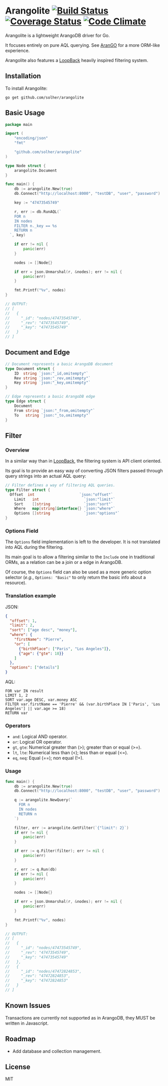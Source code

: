 # Arangolite [![Build Status](https://travis-ci.org/solher/arangolite.svg)](https://travis-ci.org/solher/arangolite) [![Coverage Status](https://coveralls.io/repos/solher/arangolite/badge.svg?branch=master&service=github)](https://coveralls.io/github/solher/arangolite?branch=master) [![Code Climate](https://codeclimate.com/github/solher/arangolite/badges/gpa.svg)](https://codeclimate.com/github/solher/arangolite)

Arangolite is a lightweight ArangoDB driver for Go.

It focuses entirely on pure AQL querying. See [AranGO](https://github.com/diegogub/aranGO) for a more ORM-like experience.

Arangolite also features a [LoopBack](http://loopback.io/) heavily inspired filtering system.

## Installation

To install Arangolite:

    go get github.com/solher/arangolite

## Basic Usage

```go
package main

import (
	"encoding/json"
	"fmt"

	"github.com/solher/arangolite"
)

type Node struct {
	arangolite.Document
}

func main() {
	db := arangolite.New(true)
	db.Connect("http://localhost:8000", "testDB", "user", "password")

	key := "47473545749"

	r, err := db.RunAQL(`
    FOR n
    IN nodes
    FILTER n._key == %s
    RETURN n
  `, key)

	if err != nil {
		panic(err)
	}

	nodes := []Node{}

	if err = json.Unmarshal(r, &nodes); err != nil {
		panic(err)
	}

	fmt.Printf("%v", nodes)
}

// OUTPUT:
// [
//   {
//     "_id": "nodes/47473545749",
//     "_rev": "47473545749",
//     "_key": "47473545749"
//   }
// ]
```

## Document and Edge

```go
// Document represents a basic ArangoDB document
type Document struct {
	ID  string `json:"_id,omitempty"`
	Rev string `json:"_rev,omitempty"`
	Key string `json:"_key,omitempty"`
}

// Edge represents a basic ArangoDB edge
type Edge struct {
	Document
	From string `json:"_from,omitempty"`
	To   string `json:"_to,omitempty"`
}
```

## Filter
### Overview

In a similar way than in [LoopBack](http://loopback.io/), the filtering system is API client oriented.

Its goal is to provide an easy way of converting JSON filters passed through query strings into an actual AQL query:

```go
// Filter defines a way of filtering AQL queries.
type Filter struct {
  Offset  int                    `json:"offset"`
	Limit   int                    `json:"limit"`
	Sort    []string               `json:"sort"`
	Where   map[string]interface{} `json:"where"`
	Options []string               `json:"options"`
}
```

### Options Field

The `Options` field implementation is left to the developer.
It is not translated into AQL during the filtering.

Its main goal is to allow a filtering similar to the `Include` one in traditional ORMs, as a relation can be a join or a edge in ArangoDB.

Of course, the `Options` field can also be used as a more generic option selector (*e.g.*, `Options: "Basic"` to only return the basic info about a resource).

### Translation example

JSON:
```json
{
  "offset": 1,
  "limit": 2,
  "sort": ["age desc", "money"],
  "where": {
    "firstName": "Pierre",
    "or": [
      {"birthPlace": ["Paris", "Los Angeles"]},
      {"age": {"gte": 18}}
    ]
  },
  "options": ["details"]
}
```

AQL:
```
FOR var IN result
LIMIT 1, 2
SORT var.age DESC, var.money ASC
FILTER var.firstName == 'Pierre' && (var.birthPlace IN ['Paris', 'Los Angeles'] || var.age >= 18)
RETURN var
```

### Operators

- `and`: Logical AND operator.
- `or`: Logical OR operator.
- `gt`, `gte`: Numerical greater than (>); greater than or equal (>=).
- `lt`, `lte`: Numerical less than (<); less than or equal (<=).
- `eq`, `neq`: Equal (==); non equal (!=).

### Usage

```go
func main() {
	db := arangolite.New(true)
	db.Connect("http://localhost:8000", "testDB", "user", "password")

	q := arangolite.NewQuery(`
      FOR n
      IN nodes
      RETURN n
    `)

	filter, err := arangolite.GetFilter(`{"limit": 2}`)
	if err != nil {
		panic(err)
	}

	if err := q.Filter(filter); err != nil {
		panic(err)
	}

	r, err := q.Run(db)
	if err != nil {
		panic(err)
	}

	nodes := []Node{}

	if err = json.Unmarshal(r, &nodes); err != nil {
		panic(err)
	}

	fmt.Printf("%v", nodes)
}

// OUTPUT:
// [
//   {
//     "_id": "nodes/47473545749",
//     "_rev": "47473545749",
//     "_key": "47473545749"
//   },
//   {
//     "_id": "nodes/47472824853",
//     "_rev": "47472824853",
//     "_key": "47472824853"
//   }
// ]
```

## Known Issues

Transactions are currently not supported as in ArangoDB, they MUST be written in Javascript.

## Roadmap

- Add database and collection management.

## License

MIT
